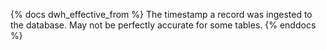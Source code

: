 {% docs dwh_effective_from %}
The timestamp a record was ingested to the database.
May not be perfectly accurate for some tables.
{% enddocs %}
